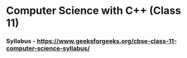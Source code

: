# Computer Science with C++ (Class 11)

### Syllabus - https://www.geeksforgeeks.org/cbse-class-11-computer-science-syllabus/
